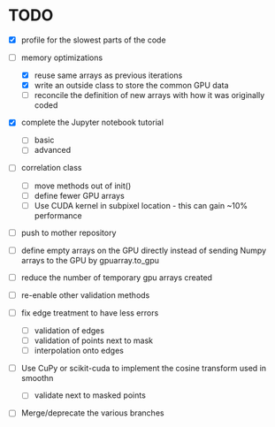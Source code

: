# TODO
- [x] profile for the slowest parts of the code

- [ ] memory optimizations
    - [x] reuse same arrays as previous iterations
    - [x] write an outside class to store the common GPU data
    - [ ] reconcile the definition of new arrays with how it was originally coded

- [x] complete the Jupyter notebook tutorial
     - [ ] basic
     - [ ] advanced

- [ ] correlation class
    - [ ] move methods out of init()
    - [ ] define fewer GPU arrays
    - [ ] Use CUDA kernel in subpixel location - this can gain ~10% performance

- [ ] push to mother repository

- [ ] define empty arrays on the GPU directly instead of sending Numpy arrays to the GPU by gpuarray.to_gpu

- [ ] reduce the number of temporary gpu arrays created

- [ ] re-enable other validation methods

- [ ] fix edge treatment to have less errors
    - [ ] validation of edges
    - [ ] validation of points next to mask
    - [ ] interpolation onto edges
    
- [ ] Use CuPy or scikit-cuda to implement the cosine transform used in smoothn
    - [ ] validate next to masked points

- [ ] Merge/deprecate the various branches
